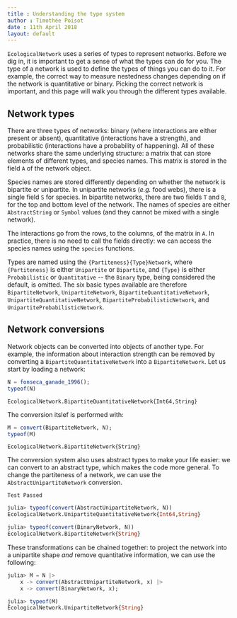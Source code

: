 ```yaml
---
title : Understanding the type system
author : Timothée Poisot
date : 11th April 2018
layout: default
---
```




`EcologicalNetwork` uses a series of types to represent networks. Before we
dig in, it is important to get a sense of what the types can do for you. The
type of a network is used to define the types of things you can do to it. For
example, the correct way to measure nestedness changes depending on if the
network is quantitative or binary. Picking the correct network is important,
and this page will walk you through the different types available.



## Network types



There are three types of networks: binary (where interactions are either
present or absent), quantitative (interactions have a strength), and
probabilistic (interactions have a probability of happening). All of these
networks share the same underlying structure: a matrix that can store
elements of different types, and species names. This matrix is stored in the
field `A` of the network object.



Species names are stored differently depending on whether the network is
bipartite or unipartite. In unipartite networks (*e.g.* food webs), there is
a single field `S` for species. In bipartite networks, there are two fields
`T` and `B`, for the top and bottom level of the network. The names of
species are either `AbstractString` or `Symbol` values (and they cannot be
mixed with a single network).



The interactions go from the rows, to the columns, of the matrix in `A`. In
practice, there is no need to call the fields directly: we can access the
species names using the `species` functions.



Types are named using the `{Partiteness}{Type}Network`, where `{Partiteness}`
is either `Unipartite` or `Bipartite`, and  `{Type}` is either
`Probabilistic` or `Quantitative` -- the `Binary` type, being considered the
default, is omitted. The six basic types available are therefore
`BipartiteNetwork`, `UnipartiteNetwork`, `BipartiteQuantitativeNetwork`,
`UnipartiteQuantitativeNetwork`, `BipartiteProbabilisticNetwork`, and
`UnipartiteProbabilisticNetwork`.



## Network conversions



Network objects can be converted into objects of another type. For example,
the information about interaction strength can be removed by converting a
`BipartiteQuantitativeNetwork` into a `BipartiteNetwork`. Let us start by
loading a network:

````julia
N = fonseca_ganade_1996();
typeof(N)
````


````
EcologicalNetwork.BipartiteQuantitativeNetwork{Int64,String}
````




The conversion itslef is performed with:

````julia
M = convert(BipartiteNetwork, N);
typeof(M)
````


````
EcologicalNetwork.BipartiteNetwork{String}
````




The conversion system also uses abstract types to make your life easier: we
can convert to an abstract type, which makes the code more general. To change
the partiteness of a network, we can use the `AbstractUnipartiteNetwork`
conversion.

````
Test Passed
````



````julia
julia> typeof(convert(AbstractUnipartiteNetwork, N))
EcologicalNetwork.UnipartiteQuantitativeNetwork{Int64,String}

julia> typeof(convert(BinaryNetwork, N))
EcologicalNetwork.BipartiteNetwork{String}

````




These transformations can be chained together: to project the network into a
unipartite shape *and* remove quantitative information, we can use the
following:

````julia
julia> M = N |>
    x -> convert(AbstractUnipartiteNetwork, x) |>
    x -> convert(BinaryNetwork, x);

julia> typeof(M)
EcologicalNetwork.UnipartiteNetwork{String}

````



